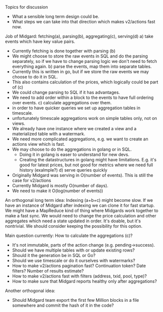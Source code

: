 Topics for discussion
- What a sensible long term design could be.
- What steps we can take into that direction which makes v2/actions fast now.

Job of Midgard: fetching(a), parsing(b), aggregating(c), serving(d)
a) take events which have key value pairs.
  * Currently fetching is done together with parsing (b)
  * We might choose to store the raw events in SQL and do the parsing separately, so if we have to change
    parsing logic we don't need to fetch everything again.
b) parse the events, map them into separate tables.
  * Currently this is written in go, but if we store the raw events we may choose to do it in SQL.
  * This also contains calculation of the prices, which logically could be part of (c)
  * We could change parsing to SQL if it has advantages.
  * We need to add order within a block to the events to have full ordering over events.
c) calculate aggregations over them.
  * in order to have quicker queries we set up aggregation tables in timescale.
  * unfortunately timescale aggregations work on simple tables only, not on views.
  * We already have one instance where we created a view and a materialized table with a watermark.
  * We need more complicated aggregations, e.g. we want to create an actions view which is fast.
  * We may choose to do the aggregations in golang or in SQL.
    - Doing it in golang is easer to understand for new devs.
    - Creating the datastructures in golang might have limitations. E.g. it's good for latest prices,
      but not good for metrics where we need full history (exalmple?)
d) serve queries quickly
  * Originally Midgard was serving in O(number of events). This is still the case for v2/actions
  * Currently Midgard is mostly O(number of days).
  * We need to make it O(log(number of events))

An orthogonal long term idea: Indexing (a+b+c) might become slow. If we have an instance of Midgard
after indexing we can clone it for fast startup. We might have a MapReduce kind of thing where Midgards
work together to make a fast sync. We would need to change the price calculation and other aggregates
which need a state updated in order. It's doable, but it's nontrivial. We should consider keeping the possibility
for this option.

Main question currently: How to calculate the aggregations (c)?
* It's not immutable, parts of the action change (e.g. pending->success).
* Should we have multiple tables with or update existing rows?
* Should it the generation be in SQL or Go?
* Should we use timescale or do it ourselves with watermarks?
* How to make v2/actions pagination fast? Continuation token? Date filters? Number of results estimate?
* How to make v2/actions fast with filters (address, txid, pool, type)?
* How to make sure that Midgard reports healthy only after aggregations?

Another orthogonal idea:
* Should Midgard team export the first few Million blocks in a file somewhere and commit the hash of
  it in the code?
